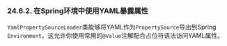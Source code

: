 ### 24.6.2. 在Spring环境中使用YAML暴露属性

`YamlPropertySourceLoader`类能够将YAML作为`PropertySource`导出到Spring `Environment`，这允许你使用常用的`@Value`注解配合占位符语法访问YAML属性。
